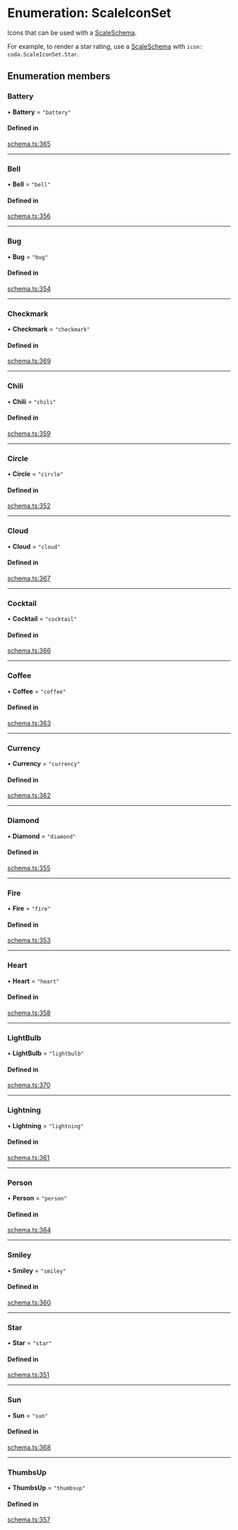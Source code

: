 # Enumeration: ScaleIconSet

Icons that can be used with a [ScaleSchema](../interfaces/ScaleSchema.md).

For example, to render a star rating, use a [ScaleSchema](../interfaces/ScaleSchema.md) with `icon: coda.ScaleIconSet.Star`.

## Enumeration members

### Battery

• **Battery** = `"battery"`

#### Defined in

[schema.ts:365](https://github.com/coda/packs-sdk/blob/main/schema.ts#L365)

___

### Bell

• **Bell** = `"bell"`

#### Defined in

[schema.ts:356](https://github.com/coda/packs-sdk/blob/main/schema.ts#L356)

___

### Bug

• **Bug** = `"bug"`

#### Defined in

[schema.ts:354](https://github.com/coda/packs-sdk/blob/main/schema.ts#L354)

___

### Checkmark

• **Checkmark** = `"checkmark"`

#### Defined in

[schema.ts:369](https://github.com/coda/packs-sdk/blob/main/schema.ts#L369)

___

### Chili

• **Chili** = `"chili"`

#### Defined in

[schema.ts:359](https://github.com/coda/packs-sdk/blob/main/schema.ts#L359)

___

### Circle

• **Circle** = `"circle"`

#### Defined in

[schema.ts:352](https://github.com/coda/packs-sdk/blob/main/schema.ts#L352)

___

### Cloud

• **Cloud** = `"cloud"`

#### Defined in

[schema.ts:367](https://github.com/coda/packs-sdk/blob/main/schema.ts#L367)

___

### Cocktail

• **Cocktail** = `"cocktail"`

#### Defined in

[schema.ts:366](https://github.com/coda/packs-sdk/blob/main/schema.ts#L366)

___

### Coffee

• **Coffee** = `"coffee"`

#### Defined in

[schema.ts:363](https://github.com/coda/packs-sdk/blob/main/schema.ts#L363)

___

### Currency

• **Currency** = `"currency"`

#### Defined in

[schema.ts:362](https://github.com/coda/packs-sdk/blob/main/schema.ts#L362)

___

### Diamond

• **Diamond** = `"diamond"`

#### Defined in

[schema.ts:355](https://github.com/coda/packs-sdk/blob/main/schema.ts#L355)

___

### Fire

• **Fire** = `"fire"`

#### Defined in

[schema.ts:353](https://github.com/coda/packs-sdk/blob/main/schema.ts#L353)

___

### Heart

• **Heart** = `"heart"`

#### Defined in

[schema.ts:358](https://github.com/coda/packs-sdk/blob/main/schema.ts#L358)

___

### LightBulb

• **LightBulb** = `"lightbulb"`

#### Defined in

[schema.ts:370](https://github.com/coda/packs-sdk/blob/main/schema.ts#L370)

___

### Lightning

• **Lightning** = `"lightning"`

#### Defined in

[schema.ts:361](https://github.com/coda/packs-sdk/blob/main/schema.ts#L361)

___

### Person

• **Person** = `"person"`

#### Defined in

[schema.ts:364](https://github.com/coda/packs-sdk/blob/main/schema.ts#L364)

___

### Smiley

• **Smiley** = `"smiley"`

#### Defined in

[schema.ts:360](https://github.com/coda/packs-sdk/blob/main/schema.ts#L360)

___

### Star

• **Star** = `"star"`

#### Defined in

[schema.ts:351](https://github.com/coda/packs-sdk/blob/main/schema.ts#L351)

___

### Sun

• **Sun** = `"sun"`

#### Defined in

[schema.ts:368](https://github.com/coda/packs-sdk/blob/main/schema.ts#L368)

___

### ThumbsUp

• **ThumbsUp** = `"thumbsup"`

#### Defined in

[schema.ts:357](https://github.com/coda/packs-sdk/blob/main/schema.ts#L357)
